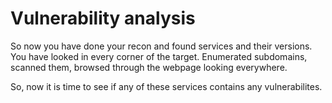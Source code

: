 # Vulnerability analysis

So now you have done your recon and found services and their versions. You have looked in every corner of the target. Enumerated subdomains, scanned them, browsed through the webpage looking everywhere.

So, now it is time to see if any of these services contains any vulnerabilites.

